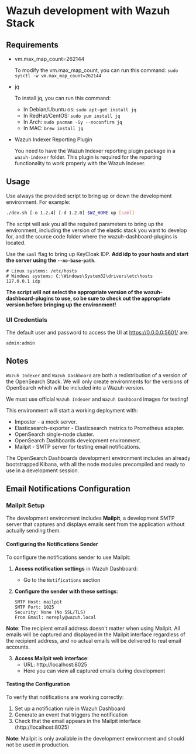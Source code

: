 # Wazuh development with Wazuh Stack

## Requirements

- vm.max_map_count=262144

  To modify the vm.max_map_count, you can run this command:
  `sudo sysctl -w vm.max_map_count=262144`

- jq

  To install jq, you can run this command:

  - In Debian/Ubuntu os:
    `sudo apt-get install jq`
  - In RedHat/CentOS:
    `sudo yum install jq`
  - In Arch:
    `sudo pacman -Sy --noconfirm jq`
  - In MAC:
    `brew install jq`

- Wazuh Indexer Reporting Plugin

  You need to have the Wazuh Indexer reporting plugin package in a `wazuh-indexer` folder. This plugin is required for the reporting functionality to work properly with the Wazuh Indexer.

## Usage

Use always the provided script to bring up or down the development
environment. For example:

```bash
./dev.sh [-o 1.2.4] [-d 1.2.0] $WZ_HOME up [saml]
```

The script will ask you all the required parameters to bring up the
environment, including the version of the elastic stack you want to
develop for, and the source code folder where the wazuh-dashboard-plugins is
located.

Use the `saml` flag to bring up KeyCloak IDP. **Add idp to your hosts and start
the server using the `--no-base-path`**.

```apacheconf
# Linux systems: /etc/hosts
# Windows systems: C:\Windows\System32\drivers\etc\hosts
127.0.0.1 idp
```

**The script will not select the appropriate version of the
wazuh-dashboard-plugins to use, so be sure to check out the appropriate version
before bringing up the environment!**

### UI Credentials

The default user and password to access the UI at https://0.0.0.0:5601/ are:

```
admin:admin
```

## Notes

`Wazuh Indexer` and `Wazuh Dashboard` are both a redistribution of a
version of the OpenSearch Stack. We will only create environments for
the versions of OpenSearch which will be included into a Wazuh
version.

We must use official `Wazuh Indexer` and `Wazuh Dashboard` images for
testing!

This environment will start a working deployment with:

- Imposter - a mock server.
- Elasticsearch-exporter - Elasticsearch metrics to Prometheus adapter.
- OpenSearch single-node cluster.
- OpenSearch Dashboards development environment.
- Mailpit - SMTP server for testing email notifications.

The OpenSearch Dashboards development environment includes an already
bootstrapped Kibana, with all the node modules precompiled and ready to
use in a development session.

## Email Notifications Configuration

### Mailpit Setup

The development environment includes **Mailpit**, a development SMTP server that captures and displays emails sent from the application without actually sending them.

#### Configuring the Notifications Sender

To configure the notifications sender to use Mailpit:

1. **Access notification settings** in Wazuh Dashboard:
   - Go to the `Notifications` section

2. **Configure the sender with these settings**:
   ```
   SMTP Host: mailpit
   SMTP Port: 1025
   Security: None (No SSL/TLS)
   From Email: noreply@wazuh.local
   ```

  **Note**: The recipient email address doesn't matter when using Mailpit. All emails will be captured and displayed in the Mailpit interface regardless of the recipient address, and no actual emails will be delivered to real email accounts.

3. **Access Mailpit web interface**:
   - URL: http://localhost:8025
   - Here you can view all captured emails during development

#### Testing the Configuration

To verify that notifications are working correctly:

1. Set up a notification rule in Wazuh Dashboard
2. Generate an event that triggers the notification
3. Check that the email appears in the Mailpit interface (http://localhost:8025)

**Note**: Mailpit is only available in the development environment and should not be used in production.

